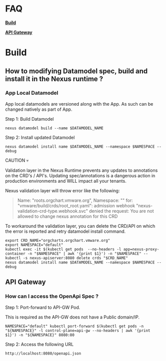 # FAQ

**[Build](FAQ.md#build)**

**[API Gateway](FAQ.md#api-gateway)**

# Build

## How to modifying Datamodel spec, build and install it in the Nexus runtime ?

###  App Local Datamodel

App local datamodels are versioned along with the App. As such can be changed natively as part of App.

Step 1: Build Datamodel

```
nexus datamodel build --name $DATAMODEL_NAME 
```

Step 2: Install updated Datamodel

```
nexus datamodel install name $DATAMODEL_NAME --namespace $NAMESPACE --debug
```

CAUTION :skull:

Validation layer in the Nexus Runtime prevents any updates to annotations on the CRD's / API's.
Updating spec/annotations is a dangerous action in production environments and WILL impact all your tenants. 

Nexus validation layer will throw error like the following:

> Name: "roots.orgchart.vmware.org", Namespace: ""
> for: "vmware/build/crds/root_root.yaml": admission webhook "nexus-validation-crd-type.webhook.svc" denied the request: You are not allowed to change nexus annotation for this CRD

To workaround the validation layer, you can delete the CRD/API on which the error is reported and retry datamodel install command.
```
export CRD_NAME="orgcharts.orgchart.vmware.org"
export NAMESPACE="default"
kubectl exec -it $(kubectl get pods  --no-headers -l app=nexus-proxy-container -n "$NAMESPACE" | awk '{print $1}') -n "$NAMESPACE" -- kubectl -s nexus-apiserver:8080 delete crds "$CRD_NAME"
nexus datamodel install name $DATAMODEL_NAME --namespace $NAMESPACE --debug
```

## API Gateway

### How can I access the OpenApi Spec ?

Step 1: Port-forward to API-GW Pod.

This is required as the API-GW does not have a Public domain/IP.

```
NAMESPACE="default" kubectl port-forward $(kubectl get pods -n "${NAMESPACE}" -l control-plane=api-gw --no-headers | awk '{print $1}') -n "${NAMESPACE}" 8080:80
```

Step 2: Access the following URL

```
http://localhost:8080/openapi.json
```

